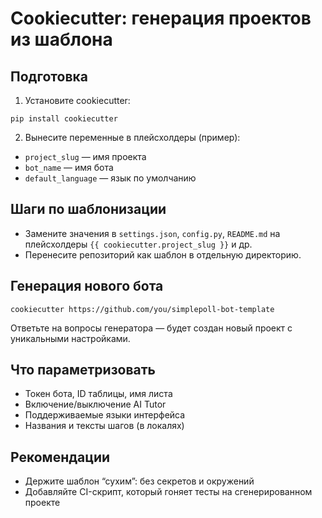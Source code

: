 # Cookiecutter: генерация проектов из шаблона

## Подготовка
1. Установите cookiecutter:
```
pip install cookiecutter
```

2. Вынесите переменные в плейсхолдеры (пример):
- `project_slug` — имя проекта
- `bot_name` — имя бота
- `default_language` — язык по умолчанию

## Шаги по шаблонизации
- Замените значения в `settings.json`, `config.py`, `README.md` на плейсхолдеры `{{ cookiecutter.project_slug }}` и др.
- Перенесите репозиторий как шаблон в отдельную директорию.

## Генерация нового бота
```
cookiecutter https://github.com/you/simplepoll-bot-template
```
Ответьте на вопросы генератора — будет создан новый проект с уникальными настройками.

## Что параметризовать
- Токен бота, ID таблицы, имя листа
- Включение/выключение AI Tutor
- Поддерживаемые языки интерфейса
- Названия и тексты шагов (в локалях)

## Рекомендации
- Держите шаблон “сухим”: без секретов и окружений
- Добавляйте CI-скрипт, который гоняет тесты на сгенерированном проекте
